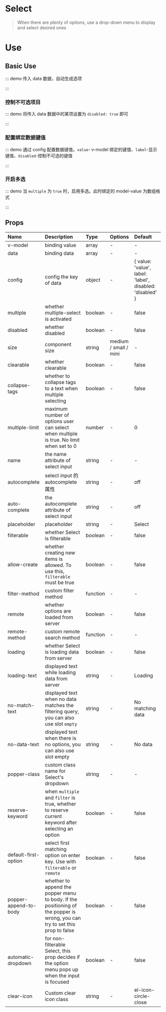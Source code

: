 # Select

> When there are plenty of options, use a drop-down menu to display and select desired ones

# Use

## Basic Use

::: demo 传入 data 数据，自动生成选项

<template>
  <pro-select
    v-model="select"
    :data="data"
  />
</template>

<script>
import { ref } from 'vue'

export default {
  setup() {
    const select = ref('')
    const data = ref([
      { value: 'Go', label: 'go' },
      { value: 'JavaScript', label: 'javascript' },
      { value: 'Python', label: 'python' },
      { value: 'Dart', label: 'dart' },
      { value: 'V', label: 'v' },
    ])

    return {
      select,
      data,
    }
  }
}
</script>

:::

### 控制不可选项目

::: demo 将传入 data 数据中的某项设置为 `disabled: true` 即可

<template>
  <pro-select
    v-model="select1"
    :data="list"
  />
</template>

<script>
import { ref } from 'vue'

export default {
  setup() {
    const select1 = ref('')
    const list = ref([
      { value: 'Go', label: 'go', disabled: true },
      { value: 'JavaScript', label: 'javascript' },
      { value: 'Python', label: 'python' },
      { value: 'Dart', label: 'dart' },
      { value: 'V', label: 'v' },
    ])

    return {
      select1,
      list,
    }
  }
}
</script>

:::

### 配置绑定数据键值

::: demo 通过 config 配置数据键值。`value`- v-model 绑定的键值、`label`-显示键值、`disabled`-控制不可选的键值

<template>
  <pro-select
    v-model="select2"
    :data="data"
    :config="config"
  />
</template>

<script>
import { ref } from 'vue'

export default {
  setup() {
    const select2 = ref('')
    const config = ref({ value: 'label', label: 'value' })
    const data = ref([
      { value: 'Go', label: 'go' },
      { value: 'JavaScript', label: 'javascript' },
      { value: 'Python', label: 'python' },
      { value: 'Dart', label: 'dart' },
      { value: 'V', label: 'v' },
    ])

    return {
      select2,
      config,
      data,
    }
  }
}
</script>

:::

### 开启多选

::: demo 当 `multiple` 为 `true` 时，启用多选。此时绑定的 model-value 为数组格式

<template>
  <pro-select
    v-model="select"
    :data="data"
    multiple
  />
</template>

<script>
import { ref } from 'vue'

export default {
  setup() {
    const select = ref([])
    const data = ref([
      { value: 'Go', label: 'go' },
      { value: 'JavaScript', label: 'javascript' },
      { value: 'Python', label: 'python' },
      { value: 'Dart', label: 'dart' },
      { value: 'V', label: 'v' },
    ])

    return {
      select,
      data,
    }
  }
}
</script>

:::

## Props

| Name                  | Description                                                                                                                 | Type     | Options               | Default                                                  |
| :-------------------- | :-------------------------------------------------------------------------------------------------------------------------- | :------- | :-------------------- | :------------------------------------------------------- |
| v-model               | binding value                                                                                                               | array    | -                     | -                                                        |
| data                  | binding data                                                                                                                | array    | -                     | -                                                        |
| config                | config the key of data                                                                                                      | object   | -                     | { value: 'value', label: 'label', disabled: 'disabled' } |
| multiple              | whether multiple-select is activated                                                                                        | boolean  | -                     | false                                                    |
| disabled              | whether disabled                                                                                                            | boolean  | -                     | false                                                    |
| size                  | component size                                                                                                              | string   | medium / small / mini | -                                                        |
| clearable             | whether clearable                                                                                                           | boolean  | -                     | false                                                    |
| collapse-tags         | whether to collapse tags to a text when multiple selecting                                                                  | boolean  | -                     | false                                                    |
| multiple-limit        | maximum number of options user can select when multiple is true. No limit when set to 0                                     | number   | -                     | 0                                                        |
| name                  | the name attribute of select input                                                                                          | string   | -                     | -                                                        |
| autocomplete          | select input 的 autocomplete 属性                                                                                           | string   | -                     | off                                                      |
| auto-complete         | the autocomplete attribute of select input                                                                                  | string   | -                     | off                                                      |
| placeholder           | placeholder                                                                                                                 | string   | -                     | Select                                                   |
| filterable            | whether Select is filterable                                                                                                | boolean  | -                     | false                                                    |
| allow-create          | whether creating new items is allowed. To use this, `filterable` must be true                                               | boolean  | -                     | false                                                    |
| filter-method         | custom filter method                                                                                                        | function | -                     | -                                                        |
| remote                | whether options are loaded from server                                                                                      | boolean  | -                     | false                                                    |
| remote-method         | custom remote search method                                                                                                 | function | -                     | -                                                        |
| loading               | whether Select is loading data from server                                                                                  | boolean  | -                     | false                                                    |
| loading-text          | displayed text while loading data from server                                                                               | string   | -                     | Loading                                                  |
| no-match-text         | displayed text when no data matches the filtering query, you can also use slot `empty`                                      | string   | -                     | No matching data                                         |
| no-data-text          | displayed text when there is no options, you can also use slot empty                                                        | string   | -                     | No data                                                  |
| popper-class          | custom class name for Select's dropdown                                                                                     | string   | -                     | -                                                        |
| reserve-keyword       | when `multiple` and `filter` is true, whether to reserve current keyword after selecting an option                          | boolean  | -                     | false                                                    |
| default-first-option  | select first matching option on enter key. Use with `filterable` or `remote`                                                | boolean  | -                     | false                                                    |
| popper-append-to-body | whether to append the popper menu to body. If the positioning of the popper is wrong, you can try to set this prop to false | boolean  | -                     | false                                                    |
| automatic-dropdown    | for non-filterable Select, this prop decides if the option menu pops up when the input is focused                           | boolean  | -                     | false                                                    |
| clear-icon            | Custom clear icon class                                                                                                     | string   | -                     | el-icon-circle-close                                     |
